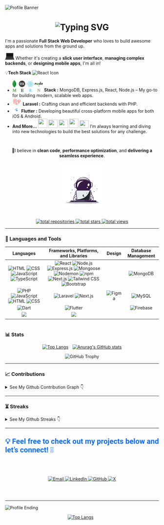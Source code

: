  <!-- # 🏄‍♂️ Hi there, I'm Ahnuf! -->

![Profile Banner](https://github.com/Ahnuf-Karim-Chowdhury/Ahnuf-Karim-Chowdhury/blob/main/Images/sad-robot.gif?raw=true)
 <!--
# ![Typing SVG](https://readme-typing-svg.herokuapp.com?font=Fira+Code&weight=600&size=28&duration=3000&pause=1000&color=00ADEF&center=false&vCenter=true&width=700&lines=🏄‍♂️+Hi+there+,+I'm+Ahnuf!;💻+Full-Stack+Web+Developer+🛠️;MERN+Stack+Developer+%7C+Laravel+Developer;💻+Good+Front-End+Developer;🛠️+Great+Backend+Developer;Your+team’s+future+MVP+😎;The+Best+Team+Player+you+could+ask+for!😉)
-->

<div align="center">
 
  # ![Typing SVG](https://readme-typing-svg.herokuapp.com?font=Fira+Code&weight=600&size=28&duration=3000&pause=1000&color=00ADEF&center=false&vCenter=true&width=700&lines=🏄‍♂️+Hi+there+,+I'm+Ahnuf!;💻+Full-Stack+Web+Developer+🛠️;MERN+Stack+Developer+%7C+Laravel+Developer;💻+Good+Front-End+Developer;🛠️+Great+Backend+Developer;Your+team’s+future+MVP+😎;The+Best+Team+Player+you+could+ask+for!😉)
  
</div>

<audio autoplay loop>
  <source src="https://github.com/Ahnuf-Karim-Chowdhury/Ahnuf-Karim-Chowdhury/raw/refs/heads/main/Music/dandadan-op-otonoke.mp3" type="audio/mp3">
</audio>



I'm a passionate **Full Stack Web Developer** who loves to build awesome apps and solutions from the ground up. 

<img alt="SpaceMan" width="30" src="https://github.com/Ahnuf-Karim-Chowdhury/Ahnuf-Karim-Chowdhury/blob/main/Icons/laptop2.gif?raw=true" /> Whether it's creating a **slick user interface**, **managing complex backends**, or **designing mobile apps**, I'm all in!


💡**Tech Stack** <img src="https://techstack-generator.vercel.app/react-icon.svg" width="25" height="" alt="React Icon"/>

- <img alt="MERN Stack" width="100" src="https://github.com/Ahnuf-Karim-Chowdhury/Ahnuf-Karim-Chowdhury/blob/main/Icons/mern2.gif?raw=true" /> **Stack :** MongoDB, Express.js, React, Node.js – My go-to for building modern, scalable web apps.
- <img alt="Laravel" width="30" height="25" src="https://github.com/Ahnuf-Karim-Chowdhury/Ahnuf-Karim-Chowdhury/blob/main/Icons/laravel2.gif?raw=true" /> **Laravel :** Crafting clean and efficient backends with PHP.
- <img alt="Flutter" width="25" height="20" src="https://github.com/Ahnuf-Karim-Chowdhury/Ahnuf-Karim-Chowdhury/blob/main/Icons/flutter6.gif?raw=true" /> **Flutter :** Developing beautiful cross-platform mobile apps for both iOS & Android. 
- **And More...** <img src="https://techstack-generator.vercel.app/python-icon.svg" width="30" height="30" /> <img src="https://techstack-generator.vercel.app/js-icon.svg" width="30" height="27"/> <img src="https://techstack-generator.vercel.app/ts-icon.svg" width="30" height="27" /> <img src="https://techstack-generator.vercel.app/java-icon.svg" width="30" height="30" /> <img src="https://techstack-generator.vercel.app/cpp-icon.svg" width="30" height="25" /> I’m always learning and diving into new technologies to build the best solutions for any challenge.
 </br>
 
<p align="center">
  🌱I believe in <strong>clean code</strong>, <strong>performance optimization</strong>, and <strong>delivering a seamless experience</strong>.
</p>


 <div align="center">
   <!--  <img alt="Candle" width="50" height="90" src="https://github.com/Ahnuf-Karim-Chowdhury/Ahnuf-Karim-Chowdhury/blob/main/Icons/candle.gif?raw=true" /> -->
    <img alt="SpaceMan" width="150" src="https://github.com/Ahnuf-Karim-Chowdhury/Ahnuf-Karim-Chowdhury/blob/main/Icons/space.gif?raw=true" />
    <!-- <img alt="Pizza" width="100" height="85" src="https://github.com/Ahnuf-Karim-Chowdhury/Ahnuf-Karim-Chowdhury/blob/main/Icons/pizza.gif?raw=true" /> -->
</div>

</br>

 <p align="center">
  <a href="https://github.com/Ahnuf-Karim-Chowdhury?tab=repositories">
    <img alt="total repositories" title="Total repositories on GitHub" src="https://custom-icon-badges.demolab.com/badge/Repositories-black?color=black&style=for-the-badge&labelColor=606060&logo=repo&logoColor=blue"/>
</a>

  <a href="https://github.com/Ahnuf-Karim-Chowdhury?tab=repositories&sort=stargazers">
  <img alt="total stars" title="Total stars on GitHub" src="https://img.shields.io/github/stars/Ahnuf-Karim-Chowdhury?style=for-the-badge&labelColor=606060&color=black"/>  <!--`  labelColor=488207  `-->
</a>

<a href="https://github.com/Ahnuf-Karim-Chowdhury?tab=repositories&sort=stargazers">
  <img alt="total views" title="Total views on GitHub" src="https://komarev.com/ghpvc/?username=Ahnuf-Karim-Chowdhury&color=000000&style=for-the-badge&labelColor=488207"/>
</a>

</p>






---
### 🧰 Languages and Tools


| **Languages** | **Frameworks, Platforms, and Libraries** | **Design** | **Database Management** |
| :---: | :---: | :---: | :---: |
| <img alt="HTML" width="30" src="https://cdn.jsdelivr.net/gh/devicons/devicon/icons/html5/html5-plain.svg" /> <img alt="CSS" width="30" src="https://cdn.jsdelivr.net/gh/devicons/devicon/icons/css3/css3-plain.svg" /> <img alt="JavaScript" width="30" src="https://cdn.jsdelivr.net/gh/devicons/devicon/icons/javascript/javascript-plain.svg" /> <img alt="TypeScript" width="30" src="https://cdn.jsdelivr.net/gh/devicons/devicon/icons/typescript/typescript-plain.svg" /> | <img alt="React" width="30" src="https://cdn.jsdelivr.net/gh/devicons/devicon/icons/react/react-original.svg" /> <img alt="Node.js" width="30" src="https://cdn.jsdelivr.net/gh/devicons/devicon/icons/nodejs/nodejs-original.svg" /> <img alt="Express.js" width="30" src="https://cdn.jsdelivr.net/gh/devicons/devicon/icons/express/express-original.svg" /> <img alt="Mongoose" width="30" src="https://cdn.jsdelivr.net/gh/devicons/devicon/icons/mongoose/mongoose-original.svg" /> <img alt="Nodemon" width="30" src="https://cdn.jsdelivr.net/gh/devicons/devicon/icons/nodemon/nodemon-original.svg" /> <img alt="npm" width="30" src="https://cdn.jsdelivr.net/gh/devicons/devicon/icons/npm/npm-original-wordmark.svg" /> <img alt="Next.js" width="30" src="https://cdn.jsdelivr.net/gh/devicons/devicon/icons/nextjs/nextjs-original.svg" /> <img alt="Tailwind CSS" width="30" src="https://cdn.jsdelivr.net/gh/devicons/devicon/icons/tailwindcss/tailwindcss-original.svg" /> <img alt="Bootstrap" width="30" src="https://cdn.jsdelivr.net/gh/devicons/devicon/icons/bootstrap/bootstrap-original.svg" /> |  | <img alt="MongoDB" width="30" src="https://cdn.jsdelivr.net/gh/devicons/devicon/icons/mongodb/mongodb-plain-wordmark.svg" /> |
| <img alt="PHP" width="30" src="https://cdn.jsdelivr.net/gh/devicons/devicon/icons/php/php-original.svg" /> <img alt="JavaScript" width="30" src="https://cdn.jsdelivr.net/gh/devicons/devicon/icons/javascript/javascript-original.svg" /> <img alt="HTML" width="30" src="https://cdn.jsdelivr.net/gh/devicons/devicon/icons/html5/html5-original-wordmark.svg" /> <img alt="CSS" width="30" src="https://cdn.jsdelivr.net/gh/devicons/devicon/icons/css3/css3-original-wordmark.svg" /> | <img alt="Laravel" width="30" src="https://cdn.jsdelivr.net/gh/devicons/devicon/icons/laravel/laravel-original.svg" /> <img alt="Next.js" width="30" src="https://cdn.jsdelivr.net/gh/devicons/devicon/icons/nextjs/nextjs-original-wordmark.svg" /> | <img alt="Figma" width="30" src="https://cdn.jsdelivr.net/gh/devicons/devicon/icons/figma/figma-original.svg" /> | <img alt="MySQL" width="30" src="https://cdn.jsdelivr.net/gh/devicons/devicon/icons/mysql/mysql-plain-wordmark.svg" /> |
| <img alt="Dart" width="30" src="https://cdn.jsdelivr.net/gh/devicons/devicon/icons/dart/dart-original.svg" /> | <img alt="Flutter" width="30" src="https://cdn.jsdelivr.net/gh/devicons/devicon/icons/flutter/flutter-original.svg" /> | | <img alt="Firebase" width="30" src="https://cdn.jsdelivr.net/gh/devicons/devicon/icons/firebase/firebase-original-wordmark.svg" /> |
| <img src="https://cdn.jsdelivr.net/gh/devicons/devicon@latest/icons/git/git-plain-wordmark.svg" width="30" /> | <img src="https://cdn.jsdelivr.net/gh/devicons/devicon@latest/icons/github/github-original-wordmark.svg" width="30" /> | | |

<!--
<div class="skills-container">
  <img alt="Git" width="30" src="https://cdn.jsdelivr.net/gh/devicons/devicon/icons/git/git-original.svg" />
  <img alt="HTML" width="30" src="https://cdn.jsdelivr.net/gh/devicons/devicon/icons/html5/html5-plain.svg" />
  <img alt="CSS" width="30" src="https://cdn.jsdelivr.net/gh/devicons/devicon/icons/css3/css3-plain.svg" />
  <img alt="JavaScript" width="30" src="https://cdn.jsdelivr.net/gh/devicons/devicon/icons/javascript/javascript-plain.svg" />
  <img alt="TypeScript" width="30" src="https://cdn.jsdelivr.net/gh/devicons/devicon/icons/typescript/typescript-plain.svg" />
  <img alt="React" width="30" src="https://cdn.jsdelivr.net/gh/devicons/devicon/icons/react/react-original.svg" />
  <img alt="NodeJS" width="30" src="https://cdn.jsdelivr.net/gh/devicons/devicon/icons/nodejs/nodejs-original.svg" />
  <img alt="Python" width="30" src="https://cdn.jsdelivr.net/gh/devicons/devicon/icons/python/python-plain.svg" />
  <img alt="Flutter" width="30" src="https://cdn.jsdelivr.net/gh/devicons/devicon@latest/icons/flutter/flutter-original.svg" />
  <img alt="PHP" width="30" src="https://cdn.jsdelivr.net/gh/devicons/devicon@latest/icons/php/php-original.svg" />
  <img alt="Laravel" width="30" src="https://cdn.jsdelivr.net/gh/devicons/devicon@latest/icons/laravel/laravel-original.svg" />
  <img alt="Express" width="30" src="https://cdn.jsdelivr.net/gh/devicons/devicon@latest/icons/express/express-original.svg" />
  <img alt="MySQL" width="40" height="40" src="https://cdn.jsdelivr.net/gh/devicons/devicon@latest/icons/mysql/mysql-plain-wordmark.svg" />
  <img alt="MongoDB" width="30" src="https://cdn.jsdelivr.net/gh/devicons/devicon@latest/icons/mongodb/mongodb-plain-wordmark.svg" />
  <img alt="Nodemon" width="30" src="https://cdn.jsdelivr.net/gh/devicons/devicon@latest/icons/nodemon/nodemon-original.svg" />
  <img alt="NextJS" width="30" src="https://cdn.jsdelivr.net/gh/devicons/devicon@latest/icons/nextjs/nextjs-original.svg" />
  <img alt="TailWind" width="30" src="https://cdn.jsdelivr.net/gh/devicons/devicon@latest/icons/tailwindcss/tailwindcss-original.svg" />
  <img alt="Bootstrap" width="30" src="https://cdn.jsdelivr.net/gh/devicons/devicon@latest/icons/bootstrap/bootstrap-original.svg" />
  <img alt="NPM" width="30" src="https://cdn.jsdelivr.net/gh/devicons/devicon@latest/icons/npm/npm-original-wordmark.svg" />
  <img alt="GitHub" width="30" src="https://cdn.jsdelivr.net/gh/devicons/devicon@latest/icons/github/github-original.svg" />
  <img alt="Bash" width="30" src="https://cdn.jsdelivr.net/gh/devicons/devicon@latest/icons/bash/bash-original.svg" />
  <img alt="VSCode" width="30" src="https://cdn.jsdelivr.net/gh/devicons/devicon@latest/icons/vscode/vscode-original.svg" />
          
</div>
<br />
<details>
  <summary> See Details 👇 </summary> </br>
 
| **Languages** | **Frameworks, Platforms, and Libraries** | **Design** | **Database Management** |
| :---: | :---: | :---: | :---: |
| <img alt="HTML" width="30" src="https://cdn.jsdelivr.net/gh/devicons/devicon/icons/html5/html5-plain.svg" /> <img alt="CSS" width="30" src="https://cdn.jsdelivr.net/gh/devicons/devicon/icons/css3/css3-plain.svg" /> <img alt="JavaScript" width="30" src="https://cdn.jsdelivr.net/gh/devicons/devicon/icons/javascript/javascript-plain.svg" /> <img alt="TypeScript" width="30" src="https://cdn.jsdelivr.net/gh/devicons/devicon/icons/typescript/typescript-plain.svg" /> | <img alt="React" width="30" src="https://cdn.jsdelivr.net/gh/devicons/devicon/icons/react/react-original.svg" /> <img alt="Node.js" width="30" src="https://cdn.jsdelivr.net/gh/devicons/devicon/icons/nodejs/nodejs-original.svg" /> <img alt="Express.js" width="30" src="https://cdn.jsdelivr.net/gh/devicons/devicon/icons/express/express-original.svg" /> <img alt="Mongoose" width="30" src="https://cdn.jsdelivr.net/gh/devicons/devicon/icons/mongoose/mongoose-original.svg" /> <img alt="Nodemon" width="30" src="https://cdn.jsdelivr.net/gh/devicons/devicon/icons/nodemon/nodemon-original.svg" /> <img alt="npm" width="30" src="https://cdn.jsdelivr.net/gh/devicons/devicon/icons/npm/npm-original-wordmark.svg" /> <img alt="Next.js" width="30" src="https://cdn.jsdelivr.net/gh/devicons/devicon/icons/nextjs/nextjs-original.svg" /> <img alt="Tailwind CSS" width="30" src="https://cdn.jsdelivr.net/gh/devicons/devicon/icons/tailwindcss/tailwindcss-original.svg" /> <img alt="Bootstrap" width="30" src="https://cdn.jsdelivr.net/gh/devicons/devicon/icons/bootstrap/bootstrap-original.svg" /> | <img alt="Figma" width="30" src="https://cdn.jsdelivr.net/gh/devicons/devicon/icons/figma/figma-original.svg" /> | <img alt="MongoDB" width="30" src="https://cdn.jsdelivr.net/gh/devicons/devicon/icons/mongodb/mongodb-plain-wordmark.svg" /> |
| <img alt="PHP" width="30" src="https://cdn.jsdelivr.net/gh/devicons/devicon/icons/php/php-original.svg" /> <img alt="JavaScript" width="30" src="https://cdn.jsdelivr.net/gh/devicons/devicon/icons/javascript/javascript-original.svg" /> <img alt="HTML" width="30" src="https://cdn.jsdelivr.net/gh/devicons/devicon/icons/html5/html5-original-wordmark.svg" /> <img alt="CSS" width="30" src="https://cdn.jsdelivr.net/gh/devicons/devicon/icons/css3/css3-original-wordmark.svg" /> | <img alt="Laravel" width="30" src="https://cdn.jsdelivr.net/gh/devicons/devicon/icons/laravel/laravel-original.svg" /> <img alt="Next.js" width="30" src="https://cdn.jsdelivr.net/gh/devicons/devicon/icons/nextjs/nextjs-original-wordmark.svg" /> | <img alt="Figma" width="30" src="https://cdn.jsdelivr.net/gh/devicons/devicon/icons/figma/figma-original.svg" /> | <img alt="MySQL" width="30" src="https://cdn.jsdelivr.net/gh/devicons/devicon/icons/mysql/mysql-plain-wordmark.svg" /> |
| <img alt="Dart" width="30" src="https://cdn.jsdelivr.net/gh/devicons/devicon/icons/dart/dart-original.svg" /> | <img alt="Flutter" width="30" src="https://cdn.jsdelivr.net/gh/devicons/devicon/icons/flutter/flutter-original.svg" /> | | <img alt="Firebase" width="30" src="https://cdn.jsdelivr.net/gh/devicons/devicon/icons/firebase/firebase-original-wordmark.svg" /> |
| <img src="https://cdn.jsdelivr.net/gh/devicons/devicon@latest/icons/git/git-plain-wordmark.svg" width="30" /> | <img src="https://cdn.jsdelivr.net/gh/devicons/devicon@latest/icons/github/github-original-wordmark.svg" width="30" /> | | |

         
</details>
-->

#

### 📊 Stats

<!--
<details>
  <summary> See My Github Stats 👇 </summary>
  </br> 
     </details>
  -->

 <div align="center">
  <a href="https://github.com/Ahnuf-Karim-Chowdhury/github-readme-stats" style="display: inline-block; margin-right: 10px;">
    <picture>
      <!-- Display this image when dark mode is active -->
      <source media="(prefers-color-scheme: dark)" srcset="https://github-readme-stats.vercel.app/api/top-langs/?username=Ahnuf-Karim-Chowdhury&layout=compact&theme=radical">
      <!-- Display this image when light mode is active -->
      <source media="(prefers-color-scheme: light)" srcset="https://github-readme-stats.vercel.app/api/top-langs/?username=Ahnuf-Karim-Chowdhury&layout=compact">
      <!-- Fallback image if the browser doesn't support <picture> -->
      <img src="https://github-readme-stats.vercel.app/api/top-langs/?username=Ahnuf-Karim-Chowdhury&layout=compact" alt="Top Langs" width="300" height="300">
    </picture>
  </a>

  <a href="https://github.com/Ahnuf-Karim-Chowdhury/github-readme-stats" style="display: inline-block;">
    <picture>
      <!-- Display this image when dark mode is active -->
      <source media="(prefers-color-scheme: dark)" srcset="https://github-readme-stats.vercel.app/api?username=Ahnuf-Karim-Chowdhury&show_icons=true&theme=radical">
      <!-- Display this image when light mode is active -->
      <source media="(prefers-color-scheme: light)" srcset="https://github-readme-stats.vercel.app/api?username=Ahnuf-Karim-Chowdhury">
      <!-- Fallback image for browsers that do not support <picture> -->
      <img src="https://github-readme-stats.vercel.app/api?username=Ahnuf-Karim-Chowdhury" alt="Anurag's GitHub stats" width="400" height="300">
    </picture>
  </a>
</div>

<p align="center">
  <picture>
    <!-- Display this image when dark mode is active -->
    <source media="(prefers-color-scheme: dark)" 
            srcset="https://github-profile-trophy.vercel.app/?username=Ahnuf-Karim-Chowdhury&theme=radical&no-bg=true&margin-w=5&rank=-C,-B,-A" 
            alt="GitHub Trophy">
    <!-- Display this image when light mode is active -->
    <source media="(prefers-color-scheme: light)" 
            srcset="https://github-profile-trophy.vercel.app/?username=Ahnuf-Karim-Chowdhury&no-bg=true&margin-w=5&rank=-C,-B,-A" 
            alt="GitHub Trophy">
    <!-- Fallback image if the browser doesn't support <picture> -->
    <img src="https://github-profile-trophy.vercel.app/?username=Ahnuf-Karim-Chowdhury&no-bg=true&margin-w=5&rank=-C,-B,-A" 
         alt="GitHub Trophy"
         width="700">
  </picture>
</p>


  
--- 

### 📈 Contributions  

<details>
  <summary> See My Github Contribution Graph 👇 </summary>
</br> 
<p align="center">
  <picture>
    <!-- Display this image when dark mode is active -->
    <source media="(prefers-color-scheme: dark)" 
            srcset="https://github-readme-activity-graph.vercel.app/graph?username=Ahnuf-Karim-Chowdhury&theme=react-dark" alt="GitHub Contribution Graph">
    <!-- Display this image when light mode is active -->
    <source media="(prefers-color-scheme: light)" 
            srcset="https://github-readme-activity-graph.vercel.app/graph?username=Ahnuf-Karim-Chowdhury&theme=github-compact" alt="GitHub Contribution Graph">
    <!-- Fallback image if the browser doesn't support <picture> -->
    <img src="https://github-readme-stats.vercel.app/api/top-langs/?username=Ahnuf-Karim-Chowdhury&layout=compact" 
         alt="Top Langs"
         width="750" height="380">
  </picture>
</p>
</details>

---

### ⏳ Streaks  

<details>
  <summary> See My Github Streaks 👇 </summary>
</br> 
<p align="center">
  <picture>
    <!-- Display this image when dark mode is active -->
    <source media="(prefers-color-scheme: dark)" 
            srcset="https://github-readme-streak-stats.herokuapp.com?user=Ahnuf-Karim-Chowdhury&theme=radical" 
            alt="GitHub Streak">
    <!-- Display this image when light mode is active -->
    <source media="(prefers-color-scheme: light)" 
            srcset="https://github-readme-streak-stats.herokuapp.com?user=Ahnuf-Karim-Chowdhury" 
            alt="GitHub Streak">
    <!-- Fallback image if the browser doesn't support <picture> -->
    <img src="https://github-readme-streak-stats.herokuapp.com?user=Ahnuf-Karim-Chowdhury" 
         alt="GitHub Streak"
         width="500">
  </picture>
</p>

</details>

---


## <p style="font-family: 'Roboto', sans-serif; font-size: 24px; color: #0d6efd; font-weight: bold;"> 💡 Feel free to check out my projects below and let’s connect! 🙌</p>

</br>
</br>

<p align="center">
  <a href="mailto:ahnufkarimchowdhury@gmail.com">
    <img src="https://img.shields.io/badge/Email-D14836?&color=B22222&style=for-the-badge&logo=gmail&logoColor=white" alt="Email" width="120">
  </a>
  <a href="https://linkedin.com/in/ahnuf-karim-chowdhury-396066263/">
    <img src="https://img.shields.io/badge/LinkedIn-%230077B5.svg?color=004182&style=for-the-badge&logo=linkedin&logoColor=white" alt="LinkedIn" width="130">
  </a>
  <a href="https://github.com/Ahnuf-Karim-Chowdhury">
    <img src="https://img.shields.io/badge/GitHub-%23181717.svg?style=for-the-badge&logo=github&logoColor=white" alt="GitHub" width="140">
  </a>
  <a href="https://x.com/Ahnuf_Karim">
    <img src="https://img.shields.io/badge/Twitter-%231DA1F2.svg?color=black&style=for-the-badge&logo=x&logoColor=white" alt="X" width="150">
  </a>
</p>


</br>
</br>

---

![Profile Ending](https://github.com/Ahnuf-Karim-Chowdhury/Ahnuf-Karim-Chowdhury/blob/main/Images/cool-robot.gif?raw=true)

<div align="center">
  <a href="https://github.com/Ahnuf-Karim-Chowdhury/github-readme-stats" style="display: inline-block; margin-right: 10px;">
    <picture>
      <!-- Display this image when dark mode is active -->
      <source media="(prefers-color-scheme: dark)" srcset="https://github.com/Ahnuf-Karim-Chowdhury/Ahnuf-Karim-Chowdhury/blob/output/github-snake-dark.svg" style="max-width: 100%;">
      <!-- Display this image when light mode is active -->
      <source media="(prefers-color-scheme: light)" srcset="https://github.com/Ahnuf-Karim-Chowdhury/Ahnuf-Karim-Chowdhury/blob/output/github-snake.svg" style="max-width: 100%;">
      <!-- Fallback image if the browser doesn't support <picture> -->
      <img src="https://github-readme-stats.vercel.app/api/top-langs/?username=Ahnuf-Karim-Chowdhury&layout=compact" alt="Top Langs" style="max-width: 100%;">
    </picture>
  </a>
</div>


